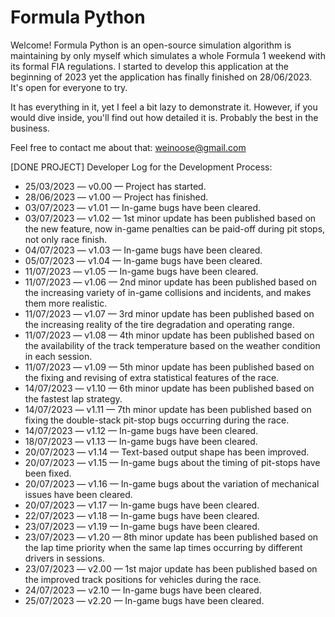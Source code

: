 # Formula Python
Welcome! Formula Python is an open-source simulation algorithm is maintaining by only myself which simulates a whole Formula 1 weekend with its formal FIA regulations. I started to develop this application at the beginning of 2023 yet the application has finally finished on 28/06/2023. It's open for everyone to try.

It has everything in it, yet I feel a bit lazy to demonstrate it. However, if you would dive inside, you'll find out how detailed it is. Probably the best in the business.

Feel free to contact me about that: weinoose@gmail.com

[DONE PROJECT] Developer Log for the Development Process:
* 25/03/2023 — v0.00 — Project has started.
* 28/06/2023 — v1.00 — Project has finished.
* 03/07/2023 — v1.01 — In-game bugs have been cleared.
* 03/07/2023 — v1.02 — 1st minor update has been published based on the new feature, now in-game penalties can be paid-off during pit stops, not only race finish.
* 04/07/2023 — v1.03 — In-game bugs have been cleared.
* 05/07/2023 — v1.04 — In-game bugs have been cleared.
* 11/07/2023 — v1.05 — In-game bugs have been cleared.
* 11/07/2023 — v1.06 — 2nd minor update has been published based on the increasing variety of in-game collisions and incidents, and makes them more realistic.
* 11/07/2023 — v1.07 — 3rd minor update has been published based on the increasing reality of the tire degradation and operating range.
* 11/07/2023 — v1.08 — 4th minor update has been published based on the availability of the track temperature based on the weather condition in each session.
* 11/07/2023 — v1.09 — 5th minor update has been published based on the fixing and revising of extra statistical features of the race.
* 14/07/2023 — v1.10 — 6th minor update has been published based on the fastest lap strategy.
* 14/07/2023 — v1.11 — 7th minor update has been published based on fixing the double-stack pit-stop bugs occurring during the race.
* 14/07/2023 — v1.12 — In-game bugs have been cleared.
* 18/07/2023 — v1.13 — In-game bugs have been cleared.
* 20/07/2023 — v1.14 — Text-based output shape has been improved.
* 20/07/2023 — v1.15 — In-game bugs about the timing of pit-stops have been fixed.
* 20/07/2023 — v1.16 — In-game bugs about the variation of mechanical issues have been cleared.
* 20/07/2023 — v1.17 — In-game bugs have been cleared.
* 22/07/2023 — v1.18 — In-game bugs have been cleared.
* 23/07/2023 — v1.19 — In-game bugs have been cleared.
* 23/07/2023 — v1.20 — 8th minor update has been published based on the lap time priority when the same lap times occurring by different drivers in sessions.
* 23/07/2023 — v2.00 — 1st major update has been published based on the improved track positions for vehicles during the race.
* 24/07/2023 — v2.10 — In-game bugs have been cleared.
* 25/07/2023 — v2.20 — In-game bugs have been cleared.
